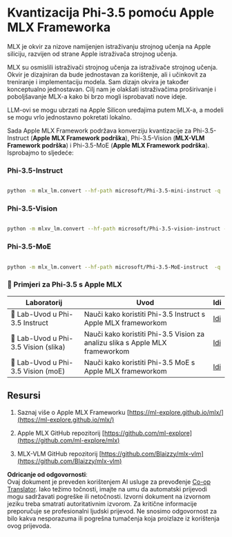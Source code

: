 <!--
CO_OP_TRANSLATOR_METADATA:
{
  "original_hash": "ec5e22bbded16acb7bdb9fa568ab5781",
  "translation_date": "2025-07-16T21:57:38+00:00",
  "source_file": "md/01.Introduction/04/UsingAppleMLXQuantifyingPhi.md",
  "language_code": "hr"
}
-->
# **Kvantizacija Phi-3.5 pomoću Apple MLX Frameworka**

MLX je okvir za nizove namijenjen istraživanju strojnog učenja na Apple siliciju, razvijen od strane Apple istraživača strojnog učenja.

MLX su osmislili istraživači strojnog učenja za istraživače strojnog učenja. Okvir je dizajniran da bude jednostavan za korištenje, ali i učinkovit za treniranje i implementaciju modela. Sam dizajn okvira je također konceptualno jednostavan. Cilj nam je olakšati istraživačima proširivanje i poboljšavanje MLX-a kako bi brzo mogli isprobavati nove ideje.

LLM-ovi se mogu ubrzati na Apple Silicon uređajima putem MLX-a, a modeli se mogu vrlo jednostavno pokretati lokalno.

Sada Apple MLX Framework podržava konverziju kvantizacije za Phi-3.5-Instruct (**Apple MLX Framework podrška**), Phi-3.5-Vision (**MLX-VLM Framework podrška**) i Phi-3.5-MoE (**Apple MLX Framework podrška**). Isprobajmo to sljedeće:

### **Phi-3.5-Instruct**

```bash

python -m mlx_lm.convert --hf-path microsoft/Phi-3.5-mini-instruct -q

```

### **Phi-3.5-Vision**

```bash

python -m mlxv_lm.convert --hf-path microsoft/Phi-3.5-vision-instruct -q

```

### **Phi-3.5-MoE**

```bash

python -m mlx_lm.convert --hf-path microsoft/Phi-3.5-MoE-instruct  -q

```

### **🤖 Primjeri za Phi-3.5 s Apple MLX**

| Laboratorij | Uvod | Idi |
| -------- | ------- |  ------- |
| 🚀 Lab-Uvod u Phi-3.5 Instruct  | Nauči kako koristiti Phi-3.5 Instruct s Apple MLX frameworkom   |  [Idi](../../../../../code/09.UpdateSamples/Aug/mlx-phi35-instruct.ipynb)    |
| 🚀 Lab-Uvod u Phi-3.5 Vision (slika) | Nauči kako koristiti Phi-3.5 Vision za analizu slika s Apple MLX frameworkom     |  [Idi](../../../../../code/09.UpdateSamples/Aug/mlx-phi35-vision.ipynb)    |
| 🚀 Lab-Uvod u Phi-3.5 Vision (moE)   | Nauči kako koristiti Phi-3.5 MoE s Apple MLX frameworkom  |  [Idi](../../../../../code/09.UpdateSamples/Aug/mlx-phi35-moe.ipynb)    |

## **Resursi**

1. Saznaj više o Apple MLX Frameworku [https://ml-explore.github.io/mlx/](https://ml-explore.github.io/mlx/)

2. Apple MLX GitHub repozitorij [https://github.com/ml-explore](https://github.com/ml-explore/mlx)

3. MLX-VLM GitHub repozitorij [https://github.com/Blaizzy/mlx-vlm](https://github.com/Blaizzy/mlx-vlm)

**Odricanje od odgovornosti**:  
Ovaj dokument je preveden korištenjem AI usluge za prevođenje [Co-op Translator](https://github.com/Azure/co-op-translator). Iako težimo točnosti, imajte na umu da automatski prijevodi mogu sadržavati pogreške ili netočnosti. Izvorni dokument na izvornom jeziku treba smatrati autoritativnim izvorom. Za kritične informacije preporučuje se profesionalni ljudski prijevod. Ne snosimo odgovornost za bilo kakva nesporazuma ili pogrešna tumačenja koja proizlaze iz korištenja ovog prijevoda.